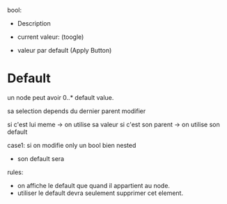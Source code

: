 bool:

- Description

- current valeur: (toogle)
- valeur par default (Apply Button)

# Default

un node peut avoir 0..\* default value.

sa selection depends du dernier parent modifier

si c'est lui meme -> on utilise sa valeur
si c'est son parent -> on utilise son default

case1: si on modifie only un bool bien nested

- son default sera

rules:

- on affiche le default que quand il appartient au node.
- utiliser le default devra seulement supprimer cet element.
